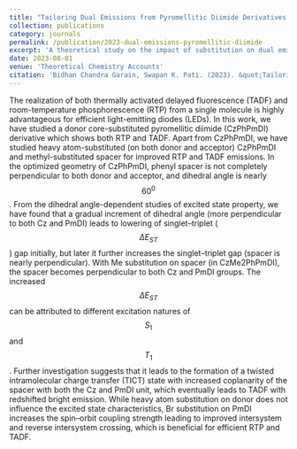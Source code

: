 ```yaml
---
title: "Tailoring Dual Emissions from Pyromellitic Diimide Derivatives through Substitution: A Theoretical Perspective"
collection: publications
category: journals
permalink: /publication/2023-dual-emissions-pyromellitic-diimide
excerpt: 'A theoretical study on the impact of substitution on dual emissions from pyromellitic diimide derivatives.'
date: 2023-08-01
venue: 'Theoretical Chemistry Accounts'
citation: 'Bidhan Chandra Garain, Swapan K. Pati. (2023). &quot;Tailoring Dual Emissions from Pyromellitic Diimide Derivatives through Substitution: A Theoretical Perspective.&quot; <i>Theoretical Chemistry Accounts</i>, 142(8), 70.'
---
```


The realization of both thermally activated delayed fluorescence (TADF) and room-temperature phosphorescence (RTP) from a single molecule is highly advantageous for efficient light-emitting diodes (LEDs). In this work, we have studied a donor core-substituted pyromellitic diimide (CzPhPmDI) derivative which shows both RTP and TADF. Apart from CzPhPmDI, we have studied heavy atom-substituted (on both donor and acceptor) CzPhPmDI and methyl-substituted spacer for improved RTP and TADF emissions. In the optimized geometry of CzPhPmDI, phenyl spacer is not completely perpendicular to both donor and acceptor, and dihedral angle is nearly $$60^{0}$$. From the dihedral angle-dependent studies of excited state property, we have found that a gradual increment of dihedral angle (more perpendicular to both Cz and PmDI) leads to lowering of singlet–triplet ($$\Delta E_{ST}$$) gap initially, but later it further increases the singlet–triplet gap (spacer is nearly perpendicular). With Me substitution on spacer (in CzMe2PhPmDI), the spacer becomes perpendicular to both Cz and PmDI groups. The increased $$\Delta E_{ST}$$ can be attributed to different excitation natures of $$S_{1}$$ and $$T_{1}$$. Further investigation suggests that it leads to the formation of a twisted intramolecular charge transfer (TICT) state with increased coplanarity of the spacer with both the Cz and PmDI unit, which eventually leads to TADF with redshifted bright emission. While heavy atom substitution on donor does not influence the excited state characteristics, Br substitution on PmDI increases the spin–orbit coupling strength leading to improved intersystem and reverse intersystem crossing, which is beneficial for efficient RTP and TADF.

